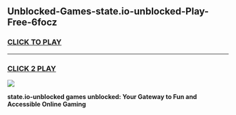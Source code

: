 
## Unblocked-Games-state.io-unblocked-Play-Free-6focz
<h3>
<a href="https://premium76.site?title=state.io-unblocked&ref=19M">CLICK TO PLAY</a></h3>
<hr>

<h3>
<a href="https://premium76.site?title=state.io-unblocked&ref=19M">CLICK 2 PLAY</a>
  
</h3>

<a href="https://premium76.site?title=state.io-unblocked&ref=19M"><img src="https://clearcache.store/games.png"></a>


**state.io-unblocked games unblocked: Your Gateway to Fun and Accessible Online Gaming**
